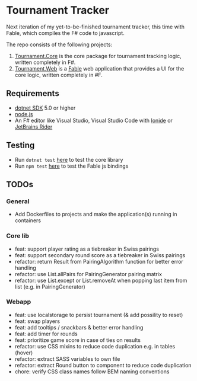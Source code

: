 # Tournament Tracker

Next iteration of my yet-to-be-finished tournament tracker, this time with Fable, which compiles the F# code to javascript.

The repo consists of the following projects:

1. [Tournament.Core](./Tournament.Core/) is the core package for tournament tracking logic, written completely in F#.
2. [Tournament.Web](./Tournament.Web/) is a [Fable](https://fable.io) web application that provides a UI for the core logic, written completely in #F.

## Requirements

- [dotnet SDK](https://www.microsoft.com/net/download/core) 5.0 or higher
- [node.js](https://nodejs.org)
- An F# editor like Visual Studio, Visual Studio Code with [Ionide](http://ionide.io/) or [JetBrains Rider](https://www.jetbrains.com/rider/)

## Testing

- Run `dotnet test` [here](./Tournament.Core/test) to test the core library
- Run `npm test` [here](./Tournament.Web) to test the Fable js bindings

## TODOs

### General

- Add Dockerfiles to projects and make the application(s) running in containers

### Core lib

- feat: support player rating as a tiebreaker in Swiss pairings
- feat: support secondary round score as a tiebreaker in Swiss pairings
- refactor: return Result from PairingAlgorithm function for better error handling
- refactor: use List.allPairs for PairingGenerator pairing matrix
- refactor: use List.except or List.removeAt when popping last item from list (e.g. in PairingGenerator)

### Webapp

- feat: use localstorage to persist tournament (& add possility to reset)
- feat: swap players
- feat: add tooltips / snackbars & better error handling
- feat: add timer for rounds
- feat: prioritize game score in case of ties on results
- refactor: use CSS mixins to reduce code duplication e.g. in tables (hover)
- refactor: extract SASS variables to own file
- refactor: extract Round button to component to reduce code duplication
- chore: verify CSS class names follow BEM naming conventions
